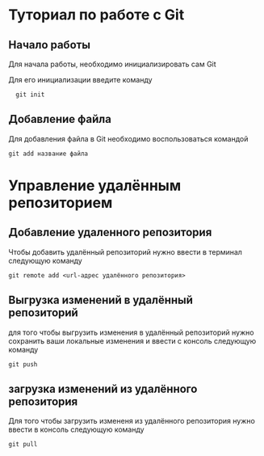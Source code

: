 # Туториал по работе с Git

## Начало работы

Для начала работы, необходимо инициализировать сам Git

Для его инициализации введите команду 

```
  git init
```

## Добавление файла

Для добавления файла в Git необходимо воспользоваться командой 

```
git add название файла
```
# Управление удалённым репозиторием 

## Добавление удаленного репозитория

Чтобы добавить удалённый репозиторий нужно ввести в терминал следующую команду
```
git remote add <url-адрес удалённого репозитория>
```

## Выгрузка изменений в удалённый репозиторий 

для того чтобы выгрузить изменения в удалённый репозиторий нужно сохранить ваши локальные изменения и ввести с консоль следующую команду
```
git push
```
## загрузка изменений из удалённого репозитория

Для того чтобы загрузить измененя из удалённого репозитория нужно ввести в консоль следующую команду
```
git pull
```